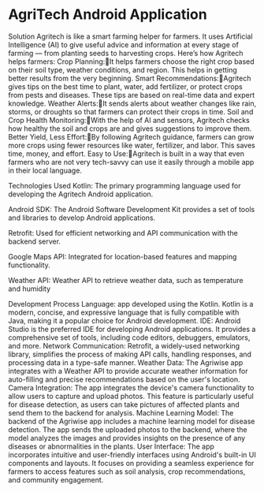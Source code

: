 # AgriTech Android Application
Solution
Agritech is like a smart farming helper for farmers. It uses Artificial Intelligence (AI) to give useful advice and information at every stage of farming — from planting seeds to harvesting crops.
Here’s how Agritech helps farmers:
Crop Planning:It helps farmers choose the right crop based on their soil type, weather conditions, and region. This helps in getting better results from the very beginning.
Smart Recommendations:Agritech gives tips on the best time to plant, water, add fertilizer, or protect crops from pests and diseases. These tips are based on real-time data and expert knowledge.
Weather Alerts:It sends alerts about weather changes like rain, storms, or droughts so that farmers can protect their crops in time.
Soil and Crop Health Monitoring:With the help of AI and sensors, Agritech checks how healthy the soil and crops are and gives suggestions to improve them.
Better Yield, Less Effort:By following Agritech guidance, farmers can grow more crops using fewer resources like water, fertilizer, and labor. This saves time, money, and effort.
Easy to Use:Agritech is built in a way that even farmers who are not very tech-savvy can use it easily through a mobile app in their local language.

Technologies Used 
Kotlin: The primary programming language used for developing the Agritech Android application.

Android SDK: The Android Software Development Kit provides a set of tools and libraries to develop Android applications.

Retrofit: Used for efficient networking and API communication with the backend server.

Google Maps API: Integrated for location-based features and mapping functionality.

Weather API: Weather API to retrieve weather data, such as temperature and humidity

Development Process
Language: app developed using the Kotlin. Kotlin is a modern, concise, and expressive language that is fully compatible with Java, making it a popular choice for Android development.
IDE: Android Studio is the preferred IDE for developing Android applications. It provides a comprehensive set of tools, including code editors, debuggers, emulators, and more.
Network Communication: Retrofit, a widely-used networking library, simplifies the process of making API calls, handling responses, and processing data in a type-safe manner.
Weather Data: The Agriwise app integrates with a Weather API to provide accurate weather information for auto-filling and precise recommendations based on the user's location.
Camera Integration: The app integrates the device's camera functionality to allow users to capture and upload photos. This feature is particularly useful for disease detection, as users can take pictures of affected plants and send them to the backend for analysis.
Machine Learning Model: The backend of the Agriwise app includes a machine learning model for disease detection. The app sends the uploaded photos to the backend, where the model analyzes the images and provides insights on the presence of any diseases or abnormalities in the plants.
User Interface: The app incorporates intuitive and user-friendly interfaces using Android's built-in UI components and layouts. It focuses on providing a seamless experience for farmers to access features such as soil analysis, crop recommendations, and community engagement.

